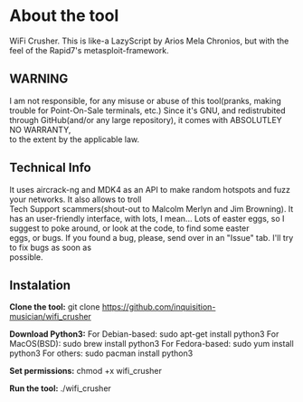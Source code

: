 # About the tool

WiFi Crusher. This is like-a LazyScript by Arios Mela Chronios, but with the feel of the Rapid7's metasploit-framework.
                                                                       
## WARNING
I am not responsible, for any misuse or abuse of this tool(pranks, making trouble for Point-On-Sale terminals, etc.) 
Since it's GNU, and redistrubited through GitHub(and/or any large repository), it comes with ABSOLUTLEY NO WARRANTY,  
to the extent by the applicable law.                                                                                   

## Technical Info

It uses aircrack-ng and MDK4 as an API to make random hotspots and fuzz your networks. It also allows to troll         
Tech Support scammers(shout-out to Malcolm Merlyn and Jim Browning). It has an user-friendly interface, with
lots, I mean... Lots of easter eggs, so I suggest to poke around, or look at the code, to find some easter             
eggs, or bugs. If you found a bug, please, send over in an "Issue" tab. I'll try to fix bugs as soon as                
possible.                                                                                                              

## Instalation
**Clone the tool:** git clone https://github.com/inquisition-musician/wifi_crusher                                         

**Download Python3:** For Debian-based: sudo apt-get install python3
                  For MacOS(BSD): sudo brew install python3
                  For Fedora-based: sudo yum install python3
                  For others: sudo pacman install python3
                  
**Set permissions:** chmod +x wifi_crusher

**Run the tool:** ./wifi_crusher
